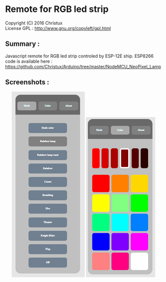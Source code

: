# Remote for RGB led strip

Copyright (C) 2016 Christux</br>
License GPL : http://www.gnu.org/copyleft/gpl.html

## Summary :

Javascript remote for RGB led strip controled by ESP-12E ship.</b>
ESP8266 code is available here : <a href="https://github.com/Christux/Arduino/tree/master/NodeMCU_NeoPixel_Lamp">https://github.com/Christux/Arduino/tree/master/NodeMCU_NeoPixel_Lamp</a>

## Screenshots :

<p align="center">
  <img src="remote1.png"/>
  <img src="remote2.png"/>
</p>